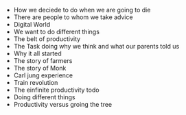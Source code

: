 

- How we deciede to do when we are going to die
- There are people to whom we take advice
- Digital World 
- We want to do different things 
- The belt of productivity 
- The Task doing why we think and what our parents told us 
- Why it all started 
- The story of farmers 
- The story of Monk 
- Carl jung experience 
- Train revolution 
- The einfinite productivity todo 
- Doing different things 
- Productivity versus groing the tree 